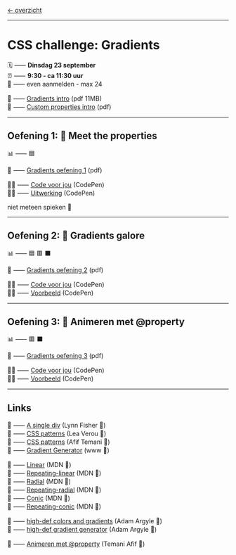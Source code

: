 [← overzicht](CHALLENGES.md)

---

# CSS challenge: Gradients

🗓️ ⸺ **Dinsdag 23 september**  
⏰ ⸺ **9:30 - ca 11:30 uur**  
🙋 ⸺ even aanmelden - max 24  

📗 ⸺
<a href="pres/FDND-2425-CSSchallenge3-Gradients-intro.pdf" target="_blank" rel="noopener noreferrer">Gradients intro</a> 
(pdf 11MB)  
📗 ⸺
<a href="pres//FDND-2425-CSSchallenge3-Custom-properties-intro.pdf" target="_blank" rel="noopener noreferrer">Custom properties intro</a> 
(pdf)  

---

## Oefening 1: 🤝 Meet the properties

📊 ⸺ 🟦

📙 ⸺ 
<a href="pres/FDND-2425-CSSchallenge3-Gradients-oefening1.pdf" target="_blank" rel="noopener noreferrer">Gradients oefening 1</a> 
(pdf)

🧑‍💻 ⸺
<a href="https://codepen.io/shooft/pen/oNrKpXb" target="_blank" rel="noopener noreferrer">Code voor jou</a>
(CodePen)  
🧑‍💻 ⸺
<a href="https://codepen.io/shooft/pen/YzomYXG" target="_blank" rel="noopener noreferrer">Uitwerking</a>
(CodePen)

niet meteen spieken 🫣  

---

## Oefening 2: 🌈 Gradients galore

📊 ⸺ 🟦 🟥 ⬛️ 

📙 ⸺ 
<a href="pres/FDND-2425-CSSchallenge3-Gradients-oefening2.pdf" target="_blank" rel="noopener noreferrer">Gradients oefening 2</a> 
(pdf)  

🧑‍💻 ⸺
<a href="https://codepen.io/shooft/pen/MWMNrKL" target="_blank" rel="noopener noreferrer">Code voor jou</a>
(CodePen)  
🧑‍💻 ⸺
<a href="https://codepen.io/shooft/live/eYwqyJo" target="_blank" rel="noopener noreferrer">Voorbeeld</a>
(CodePen)  

---

## Oefening 3: 🤹 Animeren met @property

📊 ⸺ 🟥 ⬛️ 

📙 ⸺ 
<a href="pres/FDND-2425-CSSchallenge3-Gradients-oefening3.pdf" target="_blank" rel="noopener noreferrer">Gradients oefening 3</a> 
(pdf)  

🧑‍💻 ⸺
<a href="https://codepen.io/shooft/pen/RwXwymp" target="_blank" rel="noopener noreferrer">Code voor jou</a>
(CodePen)  
🧑‍💻 ⸺
<a href="https://codepen.io/shooft/live/poMoVyp" target="_blank" rel="noopener noreferrer">Voorbeeld</a>
(CodePen)

---
 
## Links

🎯 ⸺ [A single div](https://a.singlediv.com/) (Lynn Fisher 👸)  
🎯 ⸺ [CSS patterns](https://projects.verou.me/css3patterns/) (Lea Verou 👸)  
🎯 ⸺ [CSS patterns](https://css-pattern.com/) (Afif Temani 🤴)  
🎯 ⸺ [Gradient Generator](https://cssgradient.io/) (www 🧰)  
 
🎯 ⸺ [Linear](developer.mozilla.org/en-US/docs/Web/CSS/gradient/linear-gradient) (MDN 🦊)  
🎯 ⸺ [Repeating-linear](developer.mozilla.org/en-US/docs/Web/CSS/gradient/repeating-linear-gradient) (MDN 🦊)   
🎯 ⸺ [Radial](developer.mozilla.org/en-US/docs/Web/CSS/gradient/radial-gradient) (MDN 🦊)  
🎯 ⸺ [Repeating-radial](developer.mozilla.org/en-US/docs/Web/CSS/gradient/repeating-radial-gradient) (MDN 🦊)  
🎯 ⸺ [Conic](developer.mozilla.org/en-US/docs/Web/CSS/gradient/conic-gradient) (MDN 🦊)  
🎯 ⸺ [Repeating-conic](developer.mozilla.org/en-US/docs/Web/CSS/gradient/repeating-conic-gradient) (MDN 🦊)   

🎯 ⸺ [high-def colors and gradients](https://developer.chrome.com/docs/css-ui/high-definition-css-color-guide) (Adam Argyle 🦖)  
🎯 ⸺ [high-def gradient generator](https://gradient.style/) (Adam Argyle 🦖)  

🎯 ⸺ [Animeren met @property](https://dev.to/afif/we-can-finally-animate-css-gradient-kdk) (Temani Afif 🤴)
